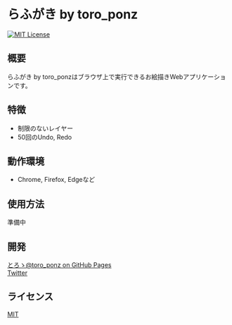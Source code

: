 # らふがき by toro_ponz
[![MIT License](http://img.shields.io/badge/license-MIT-blue.svg?style=flat)](LICENSE)

## 概要
らふがき by toro_ponzはブラウザ上で実行できるお絵描きWebアプリケーションです。

## 特徴
* 制限のないレイヤー
* 50回のUndo, Redo

## 動作環境
* Chrome, Firefox, Edgeなど

## 使用方法
準備中

## 開発
[とろゝ@toro_ponz on GitHub Pages](https://toro-ponz.github.io/)  
[Twitter](https://twitter.com/toro_ponz)

## ライセンス
[MIT](License)
